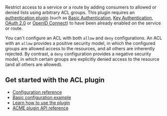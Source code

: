 Restrict access to a service or a route by adding consumers to allowed or
denied lists using arbitrary ACL groups. This plugin requires an [authentication plugin](/hub/#authentication) 
(such as [Basic Authentication](/hub/kong-inc/basic-auth/), [Key Authentication](/hub/kong-inc/key-auth/), 
[OAuth 2.0](/hub/kong-inc/oauth2/) or [OpenID Connect](/hub/kong-inc/openid-connect/)) to have been already 
enabled on the service or route.

You can't configure an ACL with both `allow` and `deny` configurations. An ACL with an `allow` provides a positive security model, in which the configured groups are allowed access to the resources, and all others are inherently rejected. By contrast, a `deny` configuration provides a negative security model, in which certain groups are explicitly denied access to the resource (and all others are allowed).

## Get started with the ACL plugin

* [Configuration reference](/hub/kong-inc/acl/configuration/)
* [Basic configuration example](/hub/kong-inc/acl/configuration/examples/)
* [Learn how to use the plugin](/hub/kong-inc/acl/how-to/)
* [ACME plugin API reference](/hub/kong-inc/acl/api/)
